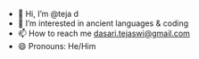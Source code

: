 - 👋 Hi, I’m @teja d
- 👀 I’m interested in ancient languages & coding
- 📫 How to reach me dasari.tejaswi@gmail.com
- 😄 Pronouns: He/Him


<!---
dasaritejas/dasaritejas is a ✨ special ✨ repository because its `README.md` (this file) appears on your GitHub profile.
You can click the Preview link to take a look at your changes.
--->

